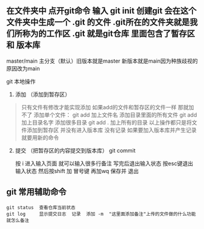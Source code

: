 ## 在文件夹中 点开git命令 输入 git init 创建git 会在这个文件夹中生成一个 .git 的文件   .git所在的文件夹就是我们所称为的工作区  .git 就是git仓库  里面包含了暂存区 和 版本库


master/main  主分支（默认）旧版本就是master  新版本就是main因为种族歧视的原因改为main

git 本地操作
1. 添加 （添加到暂存区）
> 只有文件有修改才能实现添加  如果add的文件和暂存区的文件一样 那就加不了
    添加单个文件： git add 加上文件名
    添加目录里面的所有文件  git add 加上目录名字
    添加很多目录  git add .  加上所有的目录
    以上操作都只是将文件添加到暂存区 并没有进入版本库  没有记录 如果要加入版本库并产生记录 就要用新的命令

2. 提交 （把暂存区的内容提交到版本库）
    git commit 

    按 i 进入输入页面 就可以输入很多行备注  写完后退出输入状态  按esc键退出输入状态   然后按shift 加 冒号键 再加wq   保存并 退出


## git 常用辅助命令
    git status  查看仓库当前状态
    git log     显示提交日志  记录  添加 -m  "这里面添加备注"上传的文件做的什么功能就怎么备注